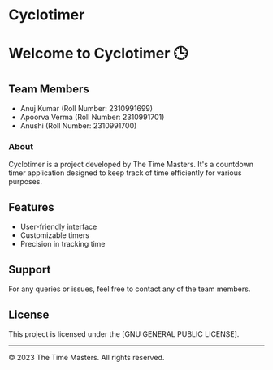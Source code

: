 # Cyclotimer
# Welcome to Cyclotimer 🕒

## Team Members

- Anuj Kumar (Roll Number: 2310991699)
- Apoorva Verma (Roll Number: 2310991701)
- Anushi (Roll Number: 2310991700)

### About

Cyclotimer is a project developed by The Time Masters. It's a countdown timer application designed to keep track of time efficiently for various purposes.


## Features

- User-friendly interface
- Customizable timers
- Precision in tracking time



## Support

For any queries or issues, feel free to contact any of the team members.


## License

This project is licensed under the [GNU GENERAL PUBLIC LICENSE].

---
© 2023 The Time Masters. All rights reserved.
